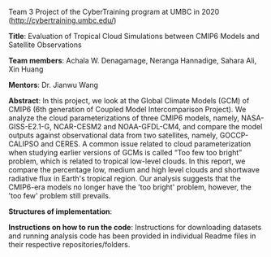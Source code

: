 Team 3 Project of the CyberTraining program at UMBC in 2020 (http://cybertraining.umbc.edu/)

**Title**: Evaluation of Tropical Cloud Simulations between CMIP6 Models and Satellite Observations

**Team members**: Achala W. Denagamage, Neranga Hannadige, Sahara Ali, Xin Huang

**Mentors**: Dr. Jianwu Wang

**Abstract**: In this project, we look at the Global Climate Models (GCM) of CMIP6 (6th generation of Coupled Model Intercomparison Project). We analyze the cloud parameterizations of three CMIP6 models, namely, NASA-GISS-E2.1-G, NCAR-CESM2 and NOAA-GFDL-CM4,  and compare the model outputs  against observational data from two satellites, namely, GOCCP-CALIPSO and CERES.
A common issue related to cloud parameterization when studying earlier versions of GCMs is called “Too few too bright” problem, which is related to tropical low-level clouds. In this report, we compare the percentage low, medium and high level clouds and shortwave radiative flux in Earth's tropical region. Our analysis suggests that the CMIP6-era models no longer have the 'too bright' problem, however, the 'too few' problem still prevails.

**Structures of implementation**:

**Instructions on how to run the code**: Instructions for downloading datasets and running analysis code has been provided in individual Readme files in their respective repositories/folders. 
 
